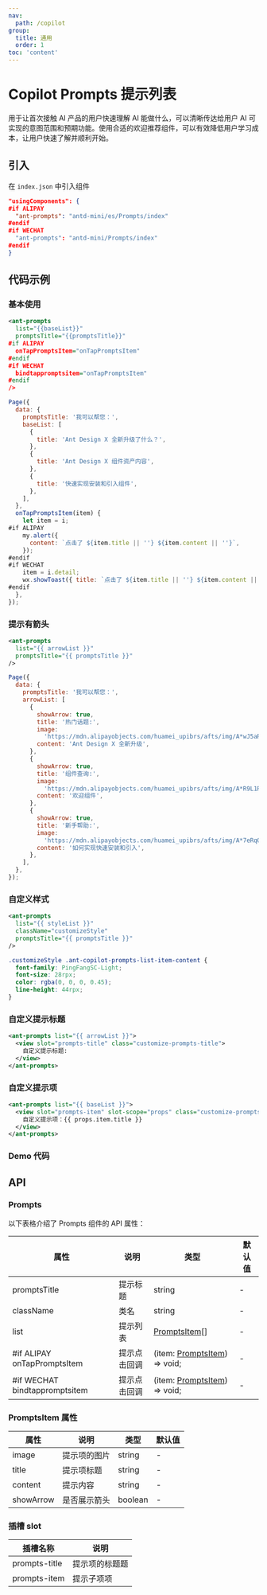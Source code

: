 ```yaml
---
nav:
  path: /copilot
group:
  title: 通用
  order: 1
toc: 'content'
---
```


# Copilot Prompts 提示列表

用于让首次接触 AI 产品的用户快速理解 AI 能做什么，可以清晰传达给用户 AI 可实现的意图范围和预期功能。使用合适的欢迎推荐组件，可以有效降低用户学习成本，让用户快速了解并顺利开始。

## 引入

在 `index.json` 中引入组件

```json
"usingComponents": {
#if ALIPAY
  "ant-prompts": "antd-mini/es/Prompts/index"
#endif
#if WECHAT
  "ant-prompts": "antd-mini/Prompts/index"
#endif
}
```

## 代码示例

### 基本使用

```xml
<ant-prompts
  list="{{baseList}}"
  promptsTitle="{{promptsTitle}}"
#if ALIPAY
  onTapPromptsItem="onTapPromptsItem"
#endif
#if WECHAT
  bindtappromptsitem="onTapPromptsItem"
#endif
/>
```

```js
Page({
  data: {
    promptsTitle: '我可以帮您：',
    baseList: [
      {
        title: 'Ant Design X 全新升级了什么？',
      },
      {
        title: 'Ant Design X 组件资产内容',
      },
      {
        title: '快速实现安装和引入组件',
      },
    ],
  },
  onTapPromptsItem(item) {
    let item = i;
#if ALIPAY
    my.alert({
      content: `点击了 ${item.title || ''} ${item.content || ''}`,
    });
#endif
#if WECHAT
    item = i.detail;
    wx.showToast({ title: `点击了 ${item.title || ''} ${item.content || ''}` });
#endif
  },
});
```

### 提示有箭头

```xml
<ant-prompts
  list="{{ arrowList }}"
  promptsTitle="{{ promptsTitle }}"
/>
```

```js
Page({
  data: {
    promptsTitle: '我可以帮您：',
    arrowList: [
      {
        showArrow: true,
        title: '热门话题:',
        image:
          'https://mdn.alipayobjects.com/huamei_upibrs/afts/img/A*wJ5aRpr2q1wAAAAAAAAAAAAADkx8AQ/original',
        content: 'Ant Design X 全新升级',
      },
      {
        showArrow: true,
        title: '组件查询:',
        image:
          'https://mdn.alipayobjects.com/huamei_upibrs/afts/img/A*R9L1RLo4x58AAAAAAAAAAAAADkx8AQ/original',
        content: '欢迎组件',
      },
      {
        showArrow: true,
        title: '新手帮助:',
        image:
          'https://mdn.alipayobjects.com/huamei_upibrs/afts/img/A*7eRqQ4JpdccAAAAAAAAAAAAADkx8AQ/original',
        content: '如何实现快速安装和引入',
      },
    ],
  },
});
```

### 自定义样式

```xml
<ant-prompts
  list="{{ styleList }}"
  className="customizeStyle"
  promptsTitle="{{ promptsTitle }}"
/>
```

```css
.customizeStyle .ant-copilot-prompts-list-item-content {
  font-family: PingFangSC-Light;
  font-size: 28rpx;
  color: rgba(0, 0, 0, 0.45);
  line-height: 44rpx;
}
```

### 自定义提示标题

```xml
<ant-prompts list="{{ arrowList }}">
  <view slot="prompts-title" class="customize-prompts-title">
    自定义提示标题:
  </view>
</ant-prompts>
```

### 自定义提示项

```xml
<ant-prompts list="{{ baseList }}">
  <view slot="prompts-item" slot-scope="props" class="customize-prompts-item">
    自定义提示项：{{ props.item.title }}
  </view>
</ant-prompts>
```

### Demo 代码

<code src='../../copilot-demo/pages/Prompts/index'></code>

## API

### Prompts

以下表格介绍了 Prompts 组件的 API 属性：

| 属性                          | 说明         | 类型                                         | 默认值 |
| ----------------------------- | ------------ | -------------------------------------------- | ------ |
| promptsTitle                  | 提示标题     | string                                       | -      |
| className                     | 类名         | string                                       | -      |
| list                          | 提示列表     | [PromptsItem](#promptsitem)[]                | -      |
| #if ALIPAY onTapPromptsItem   | 提示点击回调 | (item: [PromptsItem](#promptsitem)) => void; | -      |
| #if WECHAT bindtappromptsitem | 提示点击回调 | (item: [PromptsItem](#promptsitem)) => void; | -      |

### PromptsItem 属性

| 属性      | 说明         | 类型    | 默认值 |
| --------- | ------------ | ------- | ------ |
| image     | 提示项的图片 | string  | -      |
| title     | 提示项标题   | string  | -      |
| content   | 提示内容     | string  | -      |
| showArrow | 是否展示箭头 | boolean | -      |

### 插槽 slot

| 插槽名称      | 说明           |
| ------------- | -------------- |
| prompts-title | 提示项的标题题 |
| prompts-item  | 提示子项项     |

